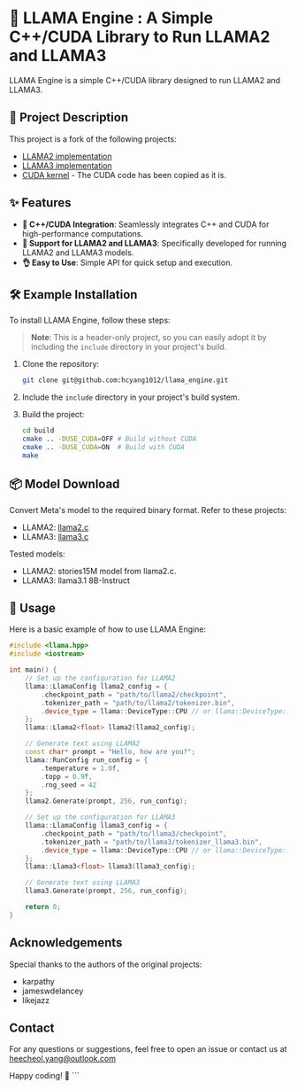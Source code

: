 # 🚀 LLAMA Engine : A Simple C++/CUDA Library to Run LLAMA2 and LLAMA3

LLAMA Engine is a simple C++/CUDA library designed to run LLAMA2 and LLAMA3. 

## 📖 Project Description
This project is a fork of the following projects:
- [LLAMA2 implementation](https://github.com/karpathy/llama2.c)
- [LLAMA3 implementation](https://github.com/jameswdelancey/llama3.c)
- [CUDA kernel](https://github.com/likejazz/llama3.cuda) - The CUDA code has been copied as it is.

## ✨ Features

- **🚀 C++/CUDA Integration**: Seamlessly integrates C++ and CUDA for high-performance computations.
- **🦙 Support for LLAMA2 and LLAMA3**: Specifically developed for running LLAMA2 and LLAMA3 models.
- **👌 Easy to Use**: Simple API for quick setup and execution.

## 🛠️ Example Installation
To install LLAMA Engine, follow these steps:

> **Note**: This is a header-only project, so you can easily adopt it by including the `include` directory in your project's build.

1. Clone the repository:
    ```sh
    git clone git@github.com:hcyang1012/llama_engine.git
    ```
2. Include the `include` directory in your project's build system.

3. Build the project:
    ```sh
    cd build
    cmake .. -DUSE_CUDA=OFF # Build without CUDA 
    cmake .. -DUSE_CUDA=ON  # Build with CUDA
    make
    ```

## 📦 Model Download

Convert Meta's model to the required binary format. Refer to these projects:

- LLAMA2: [llama2.c](https://github.com/karpathy/llama2.c)
- LLAMA3: [llama3.c](https://github.com/jameswdelancey/llama3.c)

Tested models:
- LLAMA2: stories15M model from llama2.c.
- LLAMA3: llama3.1 8B-Instruct

## 🚀 Usage

Here is a basic example of how to use LLAMA Engine:
```cpp
#include <llama.hpp>
#include <iostream>

int main() {
    // Set up the configuration for LLAMA2
    llama::LlamaConfig llama2_config = {
        .checkpoint_path = "path/to/llama2/checkpoint",
        .tokenizer_path = "path/to/llama2/tokenizer.bin",
        .device_type = llama::DeviceType::CPU // or llama::DeviceType::CUDA
    };
    llama::Llama2<float> llama2(llama2_config);

    // Generate text using LLAMA2
    const char* prompt = "Hello, how are you?";
    llama::RunConfig run_config = {
        .temperature = 1.0f,
        .topp = 0.9f,
        .rng_seed = 42
    };
    llama2.Generate(prompt, 256, run_config);

    // Set up the configuration for LLAMA3
    llama::LlamaConfig llama3_config = {
        .checkpoint_path = "path/to/llama3/checkpoint",
        .tokenizer_path = "path/to/llama3/tokenizer_llama3.bin",
        .device_type = llama::DeviceType::CPU // or llama::DeviceType::CUDA
    };
    llama::Llama3<float> llama3(llama3_config);

    // Generate text using LLAMA3
    llama3.Generate(prompt, 256, run_config);

    return 0;
}
```

## Acknowledgements
Special thanks to the authors of the original projects:

- karpathy
- jameswdelancey
- likejazz

## Contact
For any questions or suggestions, feel free to open an issue or contact us at heecheol.yang@outlook.com

Happy coding! 🎉 ```